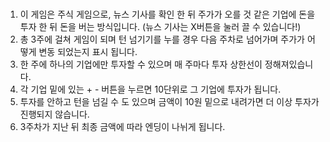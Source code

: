 # <how to play>
1. 이 게임은 주식 게임으로, 뉴스 기사를 확인 한 뒤 주가가 오를 것 같은 기업에 돈을 투자 한 뒤 돈을 버는 방식입니다. (뉴스 기사는 X버튼을 눌러 끌 수 있습니다!)
2. 총 3주에 걸쳐 게임이 되며 턴 넘기기를 누를 경우 다음 주차로 넘어가며 주가가 어떻게 변동 되었는지 표시 됩니다.
3. 한 주에 하나의 기업에만 투자할 수 있으며 매 주마다 투자 상한선이 정해져있습니다.
4. 각 기업 밑에 있는 + - 버튼을 누르면 10단위로 그 기업에 투자가 됩니다.
5. 투자를 안하고 턴을 넘길 수 도 있으며 금액이 10원 밑으로 내려가면 더 이상 투자가 진행되지 않습니다.
6. 3주차가 지난 뒤 최종 금액에 따라 엔딩이 나뉘게 됩니다.
